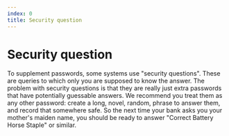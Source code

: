 ```yaml
---
index: 0
title: Security question
---
```

# Security question

To supplement passwords, some systems use "security questions". These are queries to which only you are supposed to know the answer. The problem with security questions is that they are really just extra passwords that have potentially guessable answers. We recommend you treat them as any other password: create a long, novel, random, phrase to answer them, and record that somewhere safe. So the next time your bank asks you your mother's maiden name, you should be ready to answer "Correct Battery Horse Staple" or similar.